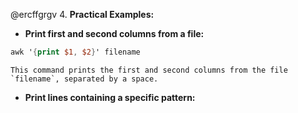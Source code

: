 @ercffgrgv
4.  **Practical Examples:**

-   **Print first and second columns from a file:**

```awk
awk '{print $1, $2}' filename
```	
    This command prints the first and second columns from the file `filename`, separated by a space.
    
- **Print lines containing a specific pattern:**
